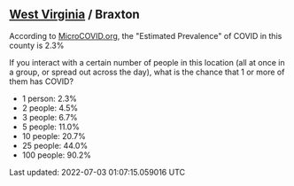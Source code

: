 
## [West Virginia](/united-states/west-virginia) / Braxton

According to [MicroCOVID.org](http://microcovid.org),
the "Estimated Prevalence" of COVID in this county is 2.3%

If you interact with a certain number of people in this location
(all at once in a group, or spread out across the day), what is the chance that
1 or more of them has COVID?

- 1 person: 2.3%
- 2 people: 4.5%
- 3 people: 6.7%
- 5 people: 11.0%
- 10 people: 20.7%
- 25 people: 44.0%
- 100 people: 90.2%

Last updated: 2022-07-03 01:07:15.059016 UTC

